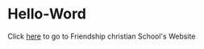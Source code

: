 # Hello-Word
Click <a href= "http://www.friendshipchristian.net" target=_blank>here</a> to go to Friendship christian School's Website
